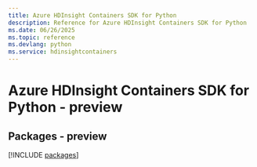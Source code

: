 ```yaml
---
title: Azure HDInsight Containers SDK for Python
description: Reference for Azure HDInsight Containers SDK for Python
ms.date: 06/26/2025
ms.topic: reference
ms.devlang: python
ms.service: hdinsightcontainers
---
```

# Azure HDInsight Containers SDK for Python - preview
## Packages - preview
[!INCLUDE [packages](hdinsight-containers-index.md)]